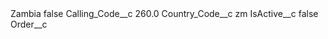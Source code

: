<?xml version="1.0" encoding="UTF-8"?>
<CustomMetadata xmlns="http://soap.sforce.com/2006/04/metadata" xmlns:xsi="http://www.w3.org/2001/XMLSchema-instance" xmlns:xsd="http://www.w3.org/2001/XMLSchema">
    <label>Zambia</label>
    <protected>false</protected>
    <values>
        <field>Calling_Code__c</field>
        <value xsi:type="xsd:double">260.0</value>
    </values>
    <values>
        <field>Country_Code__c</field>
        <value xsi:type="xsd:string">zm</value>
    </values>
    <values>
        <field>IsActive__c</field>
        <value xsi:type="xsd:boolean">false</value>
    </values>
    <values>
        <field>Order__c</field>
        <value xsi:nil="true"/>
    </values>
</CustomMetadata>
